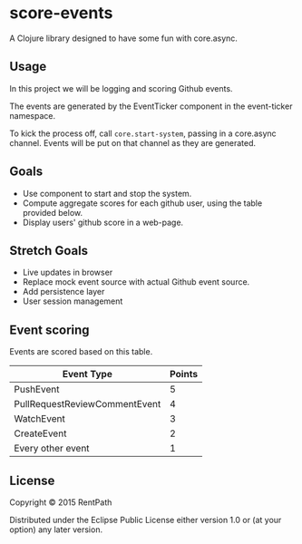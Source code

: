 # score-events

A Clojure library designed to have some fun with core.async.

## Usage

In this project we will be logging and scoring Github events.  

The events are generated by the EventTicker component in the event-ticker namespace.

To kick the process off, call `core.start-system`, passing in a core.async channel. Events will be put on that channel as they are generated.

## Goals
- Use component to start and stop the system.
- Compute aggregate scores for each github user, using the table provided below.
- Display users' github score in a web-page.

## Stretch Goals 

- Live updates in browser
- Replace mock event source with actual Github event source.
- Add persistence layer
- User session management


## Event scoring

Events are scored based on this table.  

| Event Type | Points |
|------------|---|
| PushEvent  | 5 |
| PullRequestReviewCommentEvent | 4 |
| WatchEvent  | 3 |
| CreateEvent | 2 |
| Every other event | 1 |




## License

Copyright © 2015 RentPath

Distributed under the Eclipse Public License either version 1.0 or (at
your option) any later version.
